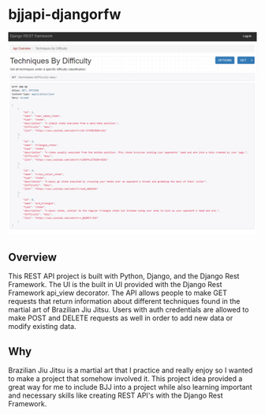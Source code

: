 # bjjapi-djangorfw

![Example Get Request](readme_images/bjjapi-example.jpg)

## Overview
This REST API project is built with Python, Django, and the Django Rest Framework. The UI is the built in UI provided with the Django Rest Framework api_view decorator.
The API allows people to make GET requests that return information about different techniques found in the martial art of Brazilian Jiu Jitsu. Users with auth credentials 
are allowed to make POST and DELETE requests as well in order to add new data or modify existing data.

## Why 
Brazilian Jiu Jitsu is a martial art that I practice and really enjoy so I wanted to make a project that somehow involved it. This project idea provided a great way for me to 
include BJJ into a project while also learning important and necessary skills like creating REST API's with the Django Rest Framework.
